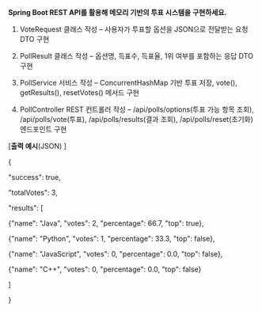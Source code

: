 **Spring Boot REST API를 활용해 메모리 기반의 투표 시스템을 구현하세요.**

1. VoteRequest 클래스 작성 – 사용자가 투표할 옵션을 JSON으로 전달받는 요청 DTO 구현

2. PollResult 클래스 작성 – 옵션명, 득표수, 득표율, 1위 여부를 포함하는 응답 DTO 구현

3. PollService 서비스 작성 – ConcurrentHashMap 기반 투표 저장, vote(), getResults(), resetVotes() 메서드 구현

4. PollController REST 컨트롤러 작성 – /api/polls/options(투표 가능 항목 조회), /api/polls/vote(투표), /api/polls/results(결과 조회), /api/polls/reset(초기화) 엔드포인트 구현

\[**출력 예시**(JSON) \]

{

"success": true,

"totalVotes": 3,

"results": \[

{"name": "Java", "votes": 2, "percentage": 66.7, "top": true},

{"name": "Python", "votes": 1, "percentage": 33.3, "top": false},

{"name": "JavaScript", "votes": 0, "percentage": 0.0, "top": false},

{"name": "C++", "votes": 0, "percentage": 0.0, "top": false}

\]

}